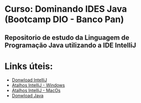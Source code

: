 # Curso: Dominando IDES Java (Bootcamp DIO - Banco Pan)

## Repositorio de estudo da Linguagem de Programação Java utilizando a IDE IntelliJ 

# Links úteis: 

 - [Donwload IntelliJ](https://www.jetbrains.com/idea/download/#section=mac) 
 - [Atalhos IntelliJ - Windows](http://www.basef.com.br/index.php/Atalhos_do_IntelliJ_Idea)
 - [Atalhos IntelliJ - MacOs](https://www.jetbrains.com/help/idea/reference-keymap-mac-default.html#coding_assistance)
 - [Donwload Java](https://www.java.com/pt-BR/)




